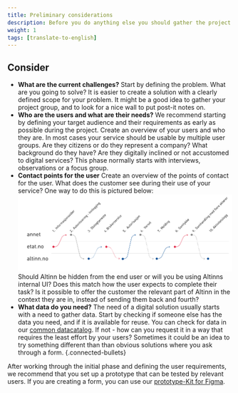 ```yaml
---
title: Preliminary considerations
description: Before you do anything else you should gather the project group and start by defining your problem. What is it that you are trying to solve and for whom?
weight: 1
tags: [translate-to-english]
---
```


## Consider

- **What are the current challenges?** Start by defining the problem. What are you going to solve? 
It is easier to create a solution with a clearly defined scope for your problem. It might be a good 
idea to gather your project group, and to look for a nice wall to put post-it notes on.
- **Who are the users and what are their needs?** 
We recommend starting by defining your target audience and their requirements as early as possible during the project. 
Create an overview of your users and who they are. In most cases your service should be usable by multiple user groups. 
Are they citizens or do they represent a company? What background do they have? 
Are they digitally inclined or not accustomed to digital services? 
This phase normally starts with interviews, observations or a focus group.
- **Contact points for the user** Create an overview of the points of contact for the user. What does the customer see during their use of your service? 
One way to do this is pictured below:
![Kontaktpunkter](kontaktpunkter.png "Kontaktpunkter") Should Altinn be hidden from the end user or will you be using Altinns internal UI? Does this match how the user expects to complete their task? Is it possible to offer the customer the relevant part of Altinn in the context they are in, instead of sending them back and fourth? 
- **What data do you need?** The need of a digital solution usually starts with a need to gather data. Start by checking if someone else has the data you need, and if it is available for reuse. You can check for data in our <a href="https://data.norge.no/">common datacatalog</a>. If not - how can you request it in a way that requires the least effort by your users? Sometimes it could be an idea to try something different than than obvious
solutions where you ask through a form. 
{.connected-bullets}

After working through the initial phase and defining the user requirements, we recommend that you set up a prototype that can be tested by relevant users. If you are creating a form, you can use our [prototype-Kit for Figma](../prototype).
